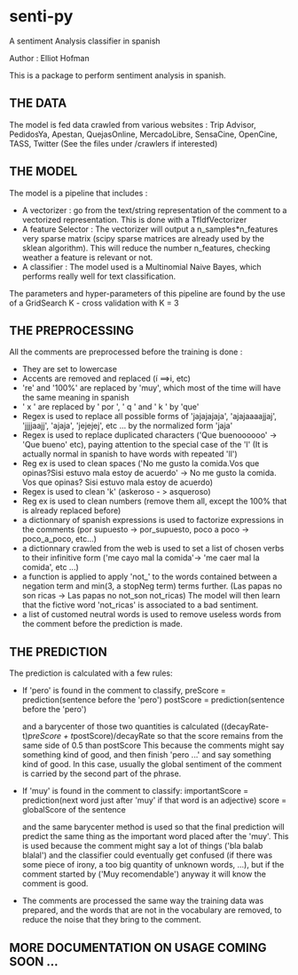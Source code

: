 # senti-py
A sentiment Analysis classifier in spanish

Author : Elliot Hofman

This is a package to perform sentiment analysis in spanish.

## THE DATA

The model is fed data crawled from various websites : 
Trip Advisor, PedidosYa, Apestan, QuejasOnline, MercadoLibre, SensaCine, OpenCine, TASS, Twitter
(See the files under /crawlers if interested)

## THE MODEL

The model is a pipeline that includes : 
- A vectorizer : go from the text/string representation of the comment to a vectorized representation.
				This is done with a TfIdfVectorizer
- A feature Selector : The vectorizer will output a n_samples*n_features very sparse matrix (scipy sparse 					matrices are already used by the sklean algorithm). This will reduce the number n_features, 				checking weather a feature is relevant or not.
- A classifier : The model used is a Multinomial Naive Bayes, which performs really well for text 
				classification.

The parameters and hyper-parameters of this pipeline are found by the use of a GridSearch K - cross validation with K = 3

## THE PREPROCESSING

All the comments are preprocessed before the training is done :
- They are set to lowercase
- Accents are removed and replaced (í ==>i, etc)
- 're' and '100%' are replaced by 'muy', which most of the time will have the same meaning in spanish
- ' x ' are replaced by ' por ', ' q ' and ' k ' by 'que'
- Regex is used to replace all possible forms of 'jajajajaja', 'ajajaaaajjaj', 'jjjjaajj', 'ajaja', 'jejejej', etc ...  by the normalized form 'jaja'
- Regex is used to replace duplicated characters ('Que buenoooooo' -> 'Que bueno' etc), paying attention to the special case of the 'l' (It is actually normal in spanish to have words with repeated 'll')
- Reg ex is used to clean spaces ('No me gusto la comida.Vos que opinas?Sisi estuvo mala estoy de acuerdo' -> No me gusto la comida. Vos que opinas? Sisi estuvo mala estoy de acuerdo)
- Regex is used to clean 'k' (askeroso - > asqueroso)
- Reg ex is used to clean numbers (remove them all, except the 100% that is already replaced before)
- a dictionnary of spanish expressions is used to factorize expressions in the comments (por supuesto -> por_supuesto, poco a poco -> poco_a_poco, etc...)
- a dictionnary crawled from the web is used to set a list of chosen verbs to their infinitive form
('me cayo mal la comida'-> 'me caer mal la comida', etc ...)
- a function is applied to apply 'not_' to the words contained between a negation term and min(3, a stopNeg term) terms further. (Las papas no son ricas -> Las papas no not_son not_ricas) 
	The model will then learn that the fictive word 'not_ricas' is associated to a bad sentiment.
- a list of customed neutral words is used to remove useless words from the comment before the prediction is made.

## THE PREDICTION

The prediction is calculated with a few rules:
- If 'pero' is found in the comment to classify,
	preScore = prediction(sentence before the 'pero')
	postScore = prediction(sentence before the 'pero')

	and a barycenter of those two quantities is calculated ((decayRate-t)*preScore + t*postScore)/decayRate
	so that the score remains from the same side of 0.5 than postScore
	This because the comments might say something kind of good, and then finish 'pero ...' and say something kind of good. In this case, usually the global sentiment of the comment is carried by the second part of the phrase.
- If 'muy' is found in the comment to classify:
	importantScore = prediction(next word just after 'muy' if that word is an adjective)
	score = globalScore of the sentence

	and the same barycenter method is used so that the final prediction will predict the same thing as the important word placed after the 'muy'.
	This is used because the comment might say a lot of things ('bla balab blalal') and the classifier could eventually get confused (if there was some piece of irony, a too big quantity of unknown words, ...), but if the comment started by ('Muy recomendable') anyway it will know the comment is good.
- The comments are processed the same way the training data was prepared, and the words that are not in the vocabulary are removed, to reduce the noise that they bring to the comment.

## MORE DOCUMENTATION ON USAGE COMING SOON ...



